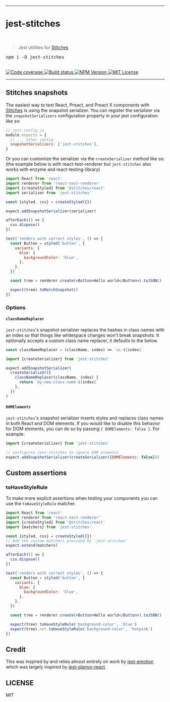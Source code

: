 <hr>
  <h1>jest-stitches</h1>
  <br/>
  <blockquote>Jest utilities for <a href="https://stitches.dev">Stitches</a></blockquote>
  
  <pre>npm i -D jest-stitches</pre>
  <br/>
  <a aria-label="Code coverage report" href="https://codecov.io/gh/jaredLunde/jest-stitches">
    <img alt="Code coverage" src="https://img.shields.io/codecov/c/gh/jaredLunde/jest-stitches?style=for-the-badge&labelColor=24292e">
  </a>
  <a aria-label="Build status" href="https://travis-ci.com/jaredLunde/jest-stitches">
    <img alt="Build status" src="https://img.shields.io/travis/com/jaredLunde/jest-stitches?style=for-the-badge&labelColor=24292e">
  </a>
  <a aria-label="NPM version" href="https://www.npmjs.com/package/jest-stitches">
    <img alt="NPM Version" src="https://img.shields.io/npm/v/jest-stitches?style=for-the-badge&labelColor=24292e">
  </a>
  <a aria-label="License" href="https://jaredlunde.mit-license.org/">
    <img alt="MIT License" src="https://img.shields.io/npm/l/jest-stitches?style=for-the-badge&labelColor=24292e">
  </a>

<hr>

## Stitches snapshots

The easiest way to test React, Preact, and Preact X components with [Stitches](https://stitches.dev) is using the snapshot serializer. You can register the serializer via the `snapshotSerializers` configuration property in your jest configuration like so:

```js
// jest.config.js
module.exports = {
  // ... other config
  snapshotSerializers: ['jest-stitches'],
}
```

Or you can customize the serializer via the `createSerializer` method like so: (the example below is with react-test-renderer but `jest-stitches` also works with enzyme and react-testing-library)

```jsx harmony
import React from 'react'
import renderer from 'react-test-renderer'
import {createStyled} from '@stitches/react'
import serializer from 'jest-stitches'

const {styled, css} = createStyled({})

expect.addSnapshotSerializer(serializer)

afterEach(() => {
  css.dispose()
})

test('renders with correct styles', () => {
  const Button = styled('button', {
    variants: {
      blue: {
        backgroundColor: 'blue',
      },
    },
  })

  const tree = renderer.create(<Button>Hello world</Button>).toJSON()

  expect(tree).toMatchSnapshot()
})
```

### Options

#### `classNameReplacer`

`jest-stitches`'s snapshot serializer replaces the hashes in class names with an index so that things like whitespace changes won't break snapshots. It optionally accepts a custom class name replacer, it defaults to the below.

```jsx harmony
const classNameReplacer = (className, index) => `ui-${index}`
```

```jsx harmony
import {createSerializer} from 'jest-stitches'

expect.addSnapshotSerializer(
  createSerializer({
    classNameReplacer(className, index) {
      return `my-new-class-name-${index}`
    },
  })
)
```

#### `DOMElements`

`jest-stitches`'s snapshot serializer inserts styles and replaces class names in both React and DOM elements. If you would like to disable this behavior for DOM elements, you can do so by passing `{ DOMElements: false }`. For example:

```jsx
import {createSerializer} from 'jest-stitches'

// configures jest-stitches to ignore DOM elements
expect.addSnapshotSerializer(createSerializer({DOMElements: false}))
```

## Custom assertions

### toHaveStyleRule

To make more explicit assertions when testing your components you can use the `toHaveStyleRule` matcher.

```jsx harmony
import React from 'react'
import renderer from 'react-test-renderer'
import {createStyled} from '@stitches/react'
import {matchers} from 'jest-stitches'

const {styled, css} = createStyled({})
// Add the custom matchers provided by 'jest-stitches'
expect.extend(matchers)

afterEach(() => {
  css.dispose()
})

test('renders with correct styles', () => {
  const Button = styled('button', {
    variants: {
      blue: {
        backgroundColor: 'blue',
      },
    },
  })

  const tree = renderer.create(<Button>Hello world</Button>).toJSON()

  expect(tree).toHaveStyleRule('background-color', 'blue')
  expect(tree).not.toHaveStyleRule('background-color', 'hotpink')
})
```

## Credit

This was inspired by and relies almost entirely on work by [jest-emotion](https://github.com/emotion-js/emotion/tree/master/packages/jest-emotion)
which was largely inspired by [jest-glamor-react](https://github.com/kentcdodds/jest-glamor-react).

## LICENSE

MIT
